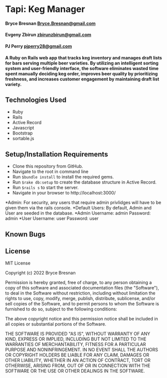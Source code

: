 # Tapi: Keg Manager  

#### Bryce Bresnan <Bryce.Bresnan@gmail.com>
#### Evgeny Zbirun <zbirunzbirun@gmail.com>
#### PJ Perry <pjperry28@gmail.com>

#### A Ruby on Rails web app that tracks keg inventory and manages draft lists for bars serving multiple beer varieties. By utilizing an intelligent sorting system and user-friendly interface, the software eliminates wasted time spent manually deciding keg order, improves beer quality by prioritizing freshness, and increases customer engagement by maintaining draft list variety.

## Technologies Used

* Ruby
* Rails
* Active Record
* Javascript
* Bootstrap
* sortable.js

## Setup/Installation Requirements

* Clone this repository from GitHub.
* Navigate to the root in command line
* Run <code>$bundle install</code> to install the required gems.
* Run <code>$rake db:setup</code> to create the database structure in Active Record.
* Run <code>$rails s</code> to start the server.
* Navigate in your browser to http://localhost:3000/

*Admin: For security, any users that require admin privlidges will have to be given them via the rails console.
*Default Users: By default, Admin and User are seeded in the database.
  *Admin Username: admin Password: admin
  *User Username: user  Password: user 

## Known Bugs

## License
MIT License

Copyright (c) 2022 Bryce Bresnan

Permission is hereby granted, free of charge, to any person obtaining a copy
of this software and associated documentation files (the "Software"), to deal
in the Software without restriction, including without limitation the rights
to use, copy, modify, merge, publish, distribute, sublicense, and/or sell
copies of the Software, and to permit persons to whom the Software is
furnished to do so, subject to the following conditions:

The above copyright notice and this permission notice shall be included in all
copies or substantial portions of the Software.

THE SOFTWARE IS PROVIDED "AS IS", WITHOUT WARRANTY OF ANY KIND, EXPRESS OR
IMPLIED, INCLUDING BUT NOT LIMITED TO THE WARRANTIES OF MERCHANTABILITY,
FITNESS FOR A PARTICULAR PURPOSE AND NONINFRINGEMENT. IN NO EVENT SHALL THE
AUTHORS OR COPYRIGHT HOLDERS BE LIABLE FOR ANY CLAIM, DAMAGES OR OTHER
LIABILITY, WHETHER IN AN ACTION OF CONTRACT, TORT OR OTHERWISE, ARISING FROM,
OUT OF OR IN CONNECTION WITH THE SOFTWARE OR THE USE OR OTHER DEALINGS IN THE
SOFTWARE.
